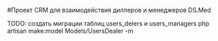 #Проект CRM для взаимодействия диллеров и менеджеров DS.Med

TODO: создать миграции таблиц users_delers и users_managers
php artisan make:model Models/UsersDealer -m